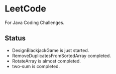 # LeetCode
For Java Coding Challenges.

## Status

* DesignBlackjackGame is just started.
* RemoveDuplicatesFromSortedArray completed.
* RotateArray is almost completed.
* two-sum is completed.
